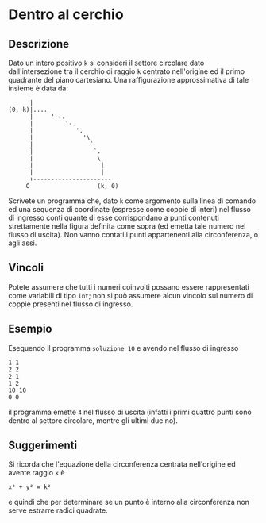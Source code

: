 Dentro al cerchio
=================

Descrizione
-----------

Dato un intero positivo `k` si consideri il settore circolare dato
dall'intersezione tra il cerchio di raggio `k` centrato nell'origine ed il primo
quadrante del piano cartesiano. Una raffigurazione approssimativa di tale
insieme è data da:

          |
    (0, k)|....
          |     '-..
          |         '-.
          |            '.
          |              '\
          |                `
          |                 `.
          |                  \
          |                   |
          |                   |
          +----------------------
         O                   (k, 0)

Scrivete un programma che, dato `k` come argomento sulla linea di comando ed una
sequenza di coordinate (espresse come coppie di interi) nel flusso di ingresso
conti quante di esse corrispondano a punti contenuti strettamente nella figura
definita come sopra (ed emetta tale numero nel flusso di uscita). Non vanno
contati i punti appartenenti alla circonferenza, o agli assi.


Vincoli
-------

Potete assumere che tutti i numeri coinvolti possano essere rappresentati come
variabili di tipo `int`; non si può assumere alcun vincolo sul numero di coppie
presenti nel flusso di ingresso.


Esempio
-------

Eseguendo il programma `soluzione 10` e avendo nel flusso di ingresso

    1 1
    2 2
    2 1
    1 2
    10 10
    0 0


il programma emette `4` nel flusso di uscita (infatti i primi quattro punti sono
dentro al settore circolare, mentre gli ultimi due no).


Suggerimenti
------------

Si ricorda che l'equazione della circonferenza centrata nell'origine ed avente
raggio `k` è

    x² + y² = k²

e quindi che per determinare se un punto è interno alla circonferenza non serve
estrarre radici quadrate.
